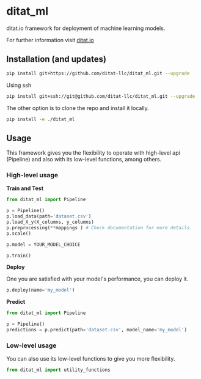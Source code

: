 # ditat_ml
ditat.io framework for deployment of machine learning models.

For further information visit [ditat.io](https://ditat.io)

## Installation (and updates)
```bash
pip install git+https://github.com/ditat-llc/ditat_ml.git --upgrade
```
Using ssh
```bash
pip install git+ssh://git@github.com/ditat-llc/ditat_ml.git --upgrade
```
The other option is to clone the repo and install it locally.
```bash
pip install -e ./ditat_ml
```

## Usage

This framework gives you the flexibility to operate with high-level api (Pipeline) and also with its low-level functions, among others.

### High-level usage
**Train and Test**

```python
from ditat_ml import Pipeline

p = Pipeline()
p.load_data(path='dataset.csv')
p.load_X_y(X_columns, y_columns)
p.preprocessing(**mappings ) # Check documentation for more details.
p.scale()

p.model = YOUR_MODEL_CHOICE

p.train()
```

**Deploy**

One you are satisfied with your model's performance, you can deploy it.
```python
p.deploy(name='my_model')
```

**Predict**
```python
from ditat_ml import Pipeline

p = Pipeline()
predictions = p.predict(path='dataset.csv', model_name='my_model')
```

### Low-level usage
You can also use its low-level functions to give you more flexibility.
```python
from ditat_ml import utility_functions
```
